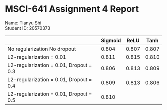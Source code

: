 # MSCI-641 Assignment 4 Report
Name: Tianyu Shi<br />
Student ID: 20570373<br />

|                                          | Sigmoid |   ReLU  |   Tanh  |
| ---------------------------------------- | ------- | ------- | ------- |
| No regularization No dropout             |  0.804  |  0.807  |  0.807  |
| L2-regularization = 0.01                 |  0.811  |  0.815  |  0.810  |
| L2-regularization = 0.01, Dropout = 0.3  |  0.806  |  0.813  |  0.809  |
| L2-regularization = 0.01, Dropout = 0.4  |  0.809  |  0.813  |  0.806  |
| L2-regularization = 0.01, Dropout = 0.5  |  0.810  |         |         |
